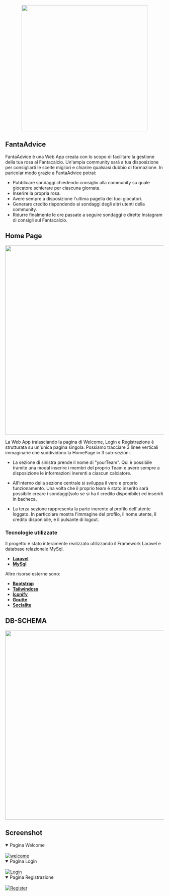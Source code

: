 <p align="center"><img src="https://i.ibb.co/8zr0Rj1/Fanta-Advice.jpg" width="400"></p>


## FantaAdvice

FantaAdvice è una Web App creata con lo scopo di facilitare la gestione della tua rosa al Fantacalcio. Un'ampia community sarà a tua disposizione per consigliarti le scelte migliori e chiarire qualsiasi dubbio di formazione. In paricolar modo grazie a FantaAdvice potrai:

- Pubblicare sondaggi chiedendo consiglio alla community su quale giocatore schierare per ciascuna giornata.
- Inserire la propria rosa.
- Avere sempre a disposizione l'ultima pagella dei tuoi giocatori.
- Generare credito rispondendo ai sondaggi degli altri utenti della community.
- Ridurre finalmente le ore passate a seguire sondaggi e dirette Instagram di consigli sul Fantacalcio.



## Home Page
<p align="center"><img src="https://i.ibb.co/BqTL5k2/home.jpg" width="600"></p>

La Web App tralasciando la pagina di Welcome, Login e Registrazione è strutturata su un'unica pagina singola. Possiamo tracciare 3 linee verticali immaginarie che suddividono la HomePage in 3 sub-sezioni.

- La sezione di sinistra prende il nome di "yourTeam". Qui è possibile tramite una modal inserire i membri del proprio Team e avere sempre a disposizione le informazioni inerenti a ciascun calciatore.

- All'interno della sezione centrale si sviluppa il vero e proprio funzionamento. Una volta che il proprio team è stato inserito sarà possibile creare i sondaggi(solo se si ha il credito disponibile) ed inserirli in bacheca.

- La terza sezione rappresenta la parte inerente al profilo dell'utente loggato. In particolare mostra l'immagine del profilo, il nome utente, il credito disponibile, e il pulsante di logout.



### Tecnologie utilizzate

Il progetto è stato interamente realizzato utilizzando il Framework Laravel e database relazionale MySql.
- **[Laravel](https://laravel.com/)**
- **[MySql](https://www.mysql.com/it/)**

Altre risorse esterne sono:
- **[Bootstrap](https://getbootstrap.com/)** 
- **[Tailwindcss](https://tailwindcss.com/)** 
- **[Iconify](https://iconify.design/)** 
- **[Goutte](https://github.com/FriendsOfPHP/Goutte)** 
- **[Socialite](https://laravel.com/docs/5.6/socialite)** 



## DB-SCHEMA
<p align="center"><img src="https://i.ibb.co/m6Rd1kc/DB-Schema.jpg" width="600"></p>

## Screenshot


<details open>
<summary>Pagina Welcome</summary>
<br>
<a href="https://ibb.co/tx4PRNL"><img src="https://i.ibb.co/nnb8pVP/welcome.jpg" alt="welcome" border="0"></a>
</details>

<details open>
<summary>Pagina Login</summary>
<br>
<a href="https://ibb.co/H2M9Lkg"><img src="https://i.ibb.co/xscrKR5/Login.jpg" alt="Login" border="0"></a>
</details>

<details open>
    <summary>Pagina Registrazione</summary>
<br>
<a href="https://ibb.co/HTtdsM3"><img src="https://i.ibb.co/fdkv5KL/Register.jpg" alt="Register" border="0"></a>


</details>



